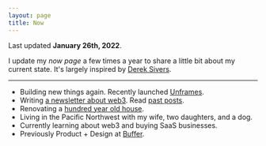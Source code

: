 ```yaml
---
layout: page
title: Now
---
```


Last updated **January 26th, 2022**.

I update my _now page_ a few times a year to share a little bit about my current state. It's largely inspired by [Derek Sivers](https://sive.rs/now).

---

- Building new things again. Recently launched [Unframes](https://unfram.es).
- Writing [a newsletter about web3](https://web3.tdub.co/). Read [past posts](/web3).
- Renovating a [hundred year old house](https://www.instagram.com/cherrystreetrenovation/).
- Living in the Pacific Northwest with my wife, two daughters, and a dog.
- Currently learning about web3 and buying SaaS businesses.
- Previously Product + Design at [Buffer](https://buffer.com).
